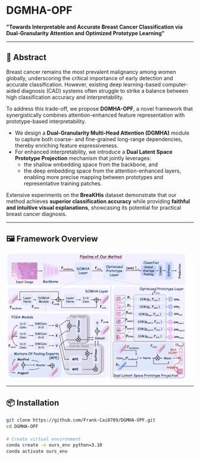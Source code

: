 # DGMHA-OPF

**"Towards Interpretable and Accurate Breast Cancer Classification via Dual-Granularity Attention and Optimized Prototype Learning"**

---

## 📝 Abstract

Breast cancer remains the most prevalent malignancy among women globally, underscoring the critical importance of early detection and accurate classification. However, existing deep learning-based computer-aided diagnosis (CAD) systems often struggle to strike a balance between high classification accuracy and interpretability.

To address this trade-off, we propose **DGMHA-OPF**, a novel framework that synergistically combines attention-enhanced feature representation with prototype-based interpretability.

- We design a **Dual-Granularity Multi-Head Attention (DGMHA)** module to capture both coarse- and fine-grained long-range dependencies, thereby enriching feature expressiveness.
- For enhanced interpretability, we introduce a **Dual Latent Space Prototype Projection** mechanism that jointly leverages:
  - the shallow embedding space from the backbone, and  
  - the deep embedding space from the attention-enhanced layers,  
  enabling more precise mapping between prototypes and representative training patches.

Extensive experiments on the **BreaKHis** dataset demonstrate that our method achieves **superior classification accuracy** while providing **faithful and intuitive visual explanations**, showcasing its potential for practical breast cancer diagnosis.

---

## 🖼️ Framework Overview

<img src="framework.jpg" alt="Framework Overview" width="700"/>

---

## 📦 Installation

```bash
git clone https://github.com/Frank-Cai0709/DGMHA-OPF.git
cd DGMHA-OPF

# Create virtual environment
conda create -n ours_env python=3.10
conda activate ours_env
